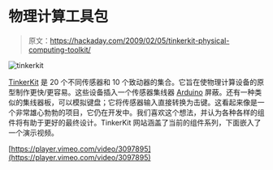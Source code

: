 # 物理计算工具包

> 原文：<https://hackaday.com/2009/02/05/tinkerkit-physical-computing-toolkit/>

![tinkerkit](img/a6323da0a5780fe00c2f39fcee36d75d.png "tinkerkit")

[TinkerKit](http://tinkerkit.com/ "Main/Home Page") 是 20 个不同传感器和 10 个致动器的集合。它旨在使物理计算设备的原型制作更快/更容易。这些设备插入一个传感器集线器 [Arduino](http://hackaday.com/tag/arduino/ "arduino  - Hack a Day") 屏蔽。还有一种类似的集线器板，可以模拟键盘；它将传感器输入直接转换为击键。这看起来像是一个非常雄心勃勃的项目，它仍在开发中。我们喜欢这个想法，并认为各种各样的组件将有助于更好的最终设计。TinkerKit 网站涵盖了当前的组件系列，下面嵌入了一个演示视频。

[https://player.vimeo.com/video/3097895](https://player.vimeo.com/video/3097895)